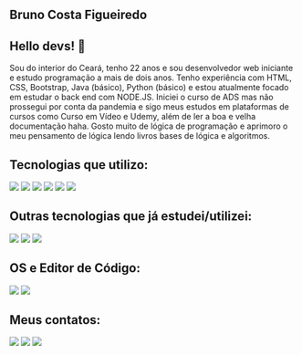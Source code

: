 ## Bruno Costa Figueiredo

## Hello devs! 👋

  Sou do interior do Ceará, tenho 22 anos e sou desenvolvedor web iniciante e estudo programação a mais de dois anos. Tenho experiência com HTML, CSS, Bootstrap, Java (básico), Python (básico) e estou atualmente focado em estudar o back end com NODE.JS. Iniciei o curso de ADS mas não prossegui por conta da pandemia e sigo meus estudos em plataformas de cursos como Curso em Vídeo e Udemy, além de ler a boa e velha documentação haha. Gosto muito de lógica de programação e aprimoro o meu pensamento de lógica lendo livros bases de lógica e algoritmos. 
  
## Tecnologias que utilizo:
<img src="https://img.shields.io/badge/HTML5-E34F26?style=for-the-badge&logo=html5&logoColor=white"><nobr>
<img src="https://img.shields.io/badge/CSS3-1572B6?style=for-the-badge&logo=css3&logoColor=white">
<img src="https://img.shields.io/badge/JavaScript-323330?style=for-the-badge&logo=javascript&logoColor=F7DF1E">
<img src="https://img.shields.io/badge/Bootstrap-563D7C?style=for-the-badge&logo=bootstrap&logoColor=white">
<img src="https://img.shields.io/badge/Node.js-43853D?style=for-the-badge&logo=node.js&logoColor=white">
<img src="https://img.shields.io/badge/MySQL-00000F?style=for-the-badge&logo=mysql&logoColor=white">

## Outras tecnologias que já estudei/utilizei:

<img src="https://img.shields.io/badge/Java-ED8B00?style=for-the-badge&logo=java&logoColor=white"><nobr>
<img src="https://img.shields.io/badge/PHP-777BB4?style=for-the-badge&logo=php&logoColor=white">
<img src="https://img.shields.io/badge/Python-14354C?style=for-the-badge&logo=python&logoColor=white">

## OS e Editor de Código:

<img src="https://img.shields.io/badge/Ubuntu-E95420?style=for-the-badge&logo=ubuntu&logoColor=white"><nobr>
<img src="https://img.shields.io/badge/Visual_Studio_Code-0078D4?style=for-the-badge&logo=visual%20studio%20code&logoColor=white">

## Meus contatos:

<a href="mailto:brunocf.dev@gmail.com"><img src="https://img.shields.io/badge/Gmail-D14836?style=for-the-badge&logo=gmail&logoColor=white"></a>
<a href="https://www.instagram.com/brunocosta.fig/"><img src="https://img.shields.io/badge/Instagram-E4405F?style=for-the-badge&logo=instagram&logoColor=white"></a>
<a href="https://www.linkedin.com/in/bruno-costa-figueiredo-b9b3141a2/"><img src="https://img.shields.io/badge/LinkedIn-0077B5?style=for-the-badge&logo=linkedin&logoColor=white"></a>

